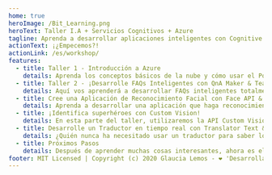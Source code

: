 ```yaml
---
home: true
heroImage: /Bit_Learning.png
heroText: Taller I.A + Servicios Cognitivos + Azure
tagline: Aprenda a desarrollar aplicaciones inteligentes con Cognitive Services + I.A y Azure Services
actionText: ¡¿Empecemos?!
actionLink: /es/workshop/
features:
  - title: Taller 1 - Introducción a Azure
    details: Aprenda los conceptos básicos de la nube y cómo usar el Portal de Azure para iniciar y aprender los servicios básicos, cómo crear una cuenta y configurarla para que pueda crear aplicaciones de I.A.
  - title: Taller 2 - ¡Desarrolle FAQs Inteligentes con QnA Maker & Teams!
    details: Aquí vos aprenderá a desarrollar FAQs inteligentes totalmente integradas con QnA Maker & Teams de una manera muy sencilla!
  - title: Cree una Aplicación de Reconocimiento Facial con Face API & Node.js
    details: Aprenda a desarrollar una aplicación que haga reconocimiento facial con Face API & Node.js
  - title: ¡Identifica superhéroes con Custom Vision!
    details: En esta parte del taller, utilizaremos la API Custom Vision para identificar superhéroes de Marvel o DC Comics. ¡Usemos Node.js para ayudarnos en este increíble viaje!
  - title: Desarrolle un Traductor en tiempo real con Translator Text & Node.js
    details: ¿Quién nunca ha necesitado usar un traductor para saber lo que estás leyendo? ¡Aprendamos cómo desarrollar un traductor en tiempo real utilizando la API de texto de traductor con Node.js!
  - title: Próximos Pasos
    details: Después de aprender muchas cosas interesantes, ahora es el momento de continuar los estudios relacionados con IA y servicios cognitivos. ¡Aquí encontrarás enlaces, recursos, cursos y e-books gratuitos que te ayudarán a caminar en el mundo de la IA! 
footer: MIT Licensed | Copyright (c) 2020 Glaucia Lemos - ❤️ 'Desarrollado con mucho ❤️ para la Comunidad!' ❤️
---
```

